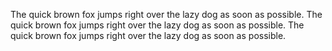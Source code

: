The quick brown fox jumps right over the lazy dog as soon as possible. The quick brown fox jumps right over the lazy dog as soon as possible. The quick brown fox jumps right over the lazy dog as soon as possible. 